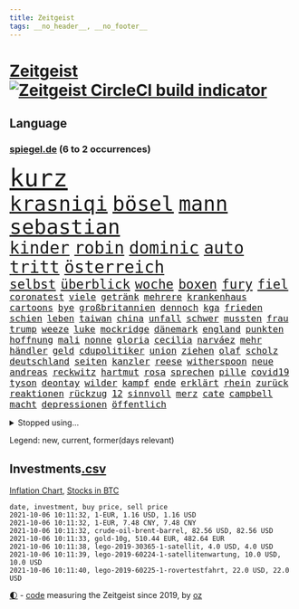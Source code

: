 ```yaml
---
title: Zeitgeist
tags: __no_header__, __no_footer__
---
```


# [Zeitgeist](https://oliz.io/zeitgeist/) [![Zeitgeist CircleCI build indicator](https://circleci.com/gh/ooz/zeitgeist.svg?style=shield)](https://circleci.com/gh/ooz/zeitgeist)

## Language

<h3><a href="https://www.spiegel.de" target="_blank">spiegel.de</a> (6 to 2 occurrences)</h3>
<p style="font-family:monospace">
<span style="font-size:32pt"><a href="news_links.html#kurz" class="current">kurz</a></span>
<br>
<span style="font-size:27pt"><a href="news_links.html#krasniqi" class="new">krasniqi</a></span>
<span style="font-size:27pt"><a href="news_links.html#bösel" class="new">bösel</a></span>
<span style="font-size:27pt"><a href="news_links.html#mann" class="current">mann</a></span>
<span style="font-size:27pt"><a href="news_links.html#sebastian" class="current">sebastian</a></span>
<br>
<span style="font-size:22pt"><a href="news_links.html#kinder" class="current">kinder</a></span>
<span style="font-size:22pt"><a href="news_links.html#robin" class="current">robin</a></span>
<span style="font-size:22pt"><a href="news_links.html#dominic" class="current">dominic</a></span>
<span style="font-size:22pt"><a href="news_links.html#auto" class="current">auto</a></span>
<span style="font-size:22pt"><a href="news_links.html#tritt" class="current">tritt</a></span>
<span style="font-size:22pt"><a href="news_links.html#österreich" class="current">österreich</a></span>
<br>
<span style="font-size:17pt"><a href="news_links.html#selbst" class="current">selbst</a></span>
<span style="font-size:17pt"><a href="news_links.html#überblick" class="current">überblick</a></span>
<span style="font-size:17pt"><a href="news_links.html#woche" class="current">woche</a></span>
<span style="font-size:17pt"><a href="news_links.html#boxen" class="current">boxen</a></span>
<span style="font-size:17pt"><a href="news_links.html#fury" class="current">fury</a></span>
<span style="font-size:17pt"><a href="news_links.html#fiel" class="current">fiel</a></span>
<br>
<span style="font-size:12pt"><a href="news_links.html#coronatest" class="current">coronatest</a></span>
<span style="font-size:12pt"><a href="news_links.html#viele" class="current">viele</a></span>
<span style="font-size:12pt"><a href="news_links.html#getränk" class="new">getränk</a></span>
<span style="font-size:12pt"><a href="news_links.html#mehrere" class="current">mehrere</a></span>
<span style="font-size:12pt"><a href="news_links.html#krankenhaus" class="current">krankenhaus</a></span>
<span style="font-size:12pt"><a href="news_links.html#cartoons" class="current">cartoons</a></span>
<span style="font-size:12pt"><a href="news_links.html#bye" class="current">bye</a></span>
<span style="font-size:12pt"><a href="news_links.html#großbritannien" class="current">großbritannien</a></span>
<span style="font-size:12pt"><a href="news_links.html#dennoch" class="current">dennoch</a></span>
<span style="font-size:12pt"><a href="news_links.html#kga" class="new">kga</a></span>
<span style="font-size:12pt"><a href="news_links.html#frieden" class="current">frieden</a></span>
<span style="font-size:12pt"><a href="news_links.html#schien" class="current">schien</a></span>
<span style="font-size:12pt"><a href="news_links.html#leben" class="current">leben</a></span>
<span style="font-size:12pt"><a href="news_links.html#taiwan" class="current">taiwan</a></span>
<span style="font-size:12pt"><a href="news_links.html#china" class="current">china</a></span>
<span style="font-size:12pt"><a href="news_links.html#unfall" class="current">unfall</a></span>
<span style="font-size:12pt"><a href="news_links.html#schwer" class="current">schwer</a></span>
<span style="font-size:12pt"><a href="news_links.html#mussten" class="current">mussten</a></span>
<span style="font-size:12pt"><a href="news_links.html#frau" class="current">frau</a></span>
<span style="font-size:12pt"><a href="news_links.html#trump" class="current">trump</a></span>
<span style="font-size:12pt"><a href="news_links.html#weeze" class="new">weeze</a></span>
<span style="font-size:12pt"><a href="news_links.html#luke" class="current">luke</a></span>
<span style="font-size:12pt"><a href="news_links.html#mockridge" class="current">mockridge</a></span>
<span style="font-size:12pt"><a href="news_links.html#dänemark" class="current">dänemark</a></span>
<span style="font-size:12pt"><a href="news_links.html#england" class="current">england</a></span>
<span style="font-size:12pt"><a href="news_links.html#punkten" class="current">punkten</a></span>
<span style="font-size:12pt"><a href="news_links.html#hoffnung" class="current">hoffnung</a></span>
<span style="font-size:12pt"><a href="news_links.html#mali" class="current">mali</a></span>
<span style="font-size:12pt"><a href="news_links.html#nonne" class="new">nonne</a></span>
<span style="font-size:12pt"><a href="news_links.html#gloria" class="current">gloria</a></span>
<span style="font-size:12pt"><a href="news_links.html#cecilia" class="current">cecilia</a></span>
<span style="font-size:12pt"><a href="news_links.html#narváez" class="new">narváez</a></span>
<span style="font-size:12pt"><a href="news_links.html#mehr" class="current">mehr</a></span>
<span style="font-size:12pt"><a href="news_links.html#händler" class="current">händler</a></span>
<span style="font-size:12pt"><a href="news_links.html#geld" class="current">geld</a></span>
<span style="font-size:12pt"><a href="news_links.html#cdupolitiker" class="current">cdupolitiker</a></span>
<span style="font-size:12pt"><a href="news_links.html#union" class="current">union</a></span>
<span style="font-size:12pt"><a href="news_links.html#ziehen" class="current">ziehen</a></span>
<span style="font-size:12pt"><a href="news_links.html#olaf" class="current">olaf</a></span>
<span style="font-size:12pt"><a href="news_links.html#scholz" class="current">scholz</a></span>
<span style="font-size:12pt"><a href="news_links.html#deutschland" class="current">deutschland</a></span>
<span style="font-size:12pt"><a href="news_links.html#seiten" class="current">seiten</a></span>
<span style="font-size:12pt"><a href="news_links.html#kanzler" class="current">kanzler</a></span>
<span style="font-size:12pt"><a href="news_links.html#reese" class="current">reese</a></span>
<span style="font-size:12pt"><a href="news_links.html#witherspoon" class="current">witherspoon</a></span>
<span style="font-size:12pt"><a href="news_links.html#neue" class="current">neue</a></span>
<span style="font-size:12pt"><a href="news_links.html#andreas" class="current">andreas</a></span>
<span style="font-size:12pt"><a href="news_links.html#reckwitz" class="new">reckwitz</a></span>
<span style="font-size:12pt"><a href="news_links.html#hartmut" class="new">hartmut</a></span>
<span style="font-size:12pt"><a href="news_links.html#rosa" class="new">rosa</a></span>
<span style="font-size:12pt"><a href="news_links.html#sprechen" class="current">sprechen</a></span>
<span style="font-size:12pt"><a href="news_links.html#pille" class="current">pille</a></span>
<span style="font-size:12pt"><a href="news_links.html#covid19" class="current">covid19</a></span>
<span style="font-size:12pt"><a href="news_links.html#tyson" class="current">tyson</a></span>
<span style="font-size:12pt"><a href="news_links.html#deontay" class="new">deontay</a></span>
<span style="font-size:12pt"><a href="news_links.html#wilder" class="new">wilder</a></span>
<span style="font-size:12pt"><a href="news_links.html#kampf" class="current">kampf</a></span>
<span style="font-size:12pt"><a href="news_links.html#ende" class="current">ende</a></span>
<span style="font-size:12pt"><a href="news_links.html#erklärt" class="current">erklärt</a></span>
<span style="font-size:12pt"><a href="news_links.html#rhein" class="new">rhein</a></span>
<span style="font-size:12pt"><a href="news_links.html#zurück" class="current">zurück</a></span>
<span style="font-size:12pt"><a href="news_links.html#reaktionen" class="current">reaktionen</a></span>
<span style="font-size:12pt"><a href="news_links.html#rückzug" class="current">rückzug</a></span>
<span style="font-size:12pt"><a href="news_links.html#12" class="current">12</a></span>
<span style="font-size:12pt"><a href="news_links.html#sinnvoll" class="current">sinnvoll</a></span>
<span style="font-size:12pt"><a href="news_links.html#merz" class="current">merz</a></span>
<span style="font-size:12pt"><a href="news_links.html#cate" class="new">cate</a></span>
<span style="font-size:12pt"><a href="news_links.html#campbell" class="new">campbell</a></span>
<span style="font-size:12pt"><a href="news_links.html#macht" class="current">macht</a></span>
<span style="font-size:12pt"><a href="news_links.html#depressionen" class="current">depressionen</a></span>
<span style="font-size:12pt"><a href="news_links.html#öffentlich" class="current">öffentlich</a></span>
</p>
<details>
<summary>Stopped using...</summary>
<p class="former" style="font-size:12pt">
spiele(354) treffer(354) geburtstag(353) aufgeben(352) blicken(352) dauer(352) eindruck(352) flaschen(352) infizierte(352) jünger(352) urlauber(352) verbraucherschützer(352) verstorbenen(352) gelernt(351) hotspots(351) ifoinstitut(351) kita(351) konflikt(351) nationalmannschaft(351) rest(351) vereinten(351) weitet(351) wettbewerb(351) abgesagt(350) beispielen(350) coronawarnapp(350) extreme(350) gefangen(350) kraftvoll(350) lustig(350) position(350) studentin(350) unentschieden(350) website(350) ausbreitung(349) coronawelle(349) entlassung(349) leeren(349) lohnt(349) osnabrück(349) ruhen(349) talent(349) usbürger(349) zunehmende(349) äußerungen(349) 2018(348) abenteuer(348) armenien(348) bmw(348) boeing(348) geboren(348) kino(348) putsch(348) quartal(348) regisseur(348) richterin(348) räumen(348) suspendiert(348) trennte(348) andrea(347) autor(347) besetzt(347) esken(347) höheren(347) innenstadt(347) jüngste(347) main(347) reiche(347) saskia(347) spanier(347) telekom(347) untersuchungen(347) verwirrung(347) verzögert(347) virologe(347) weise(347) weiten(347) wirtschaftsminister(347) wütet(347) überlebenden(347) achtelfinale(346) hinweisen(346) informieren(346) niederländische(346) schlechter(346) seltenen(346) trainieren(346) verdachts(346) versteckt(346) 400(345) aufmerksamkeit(345) ausnahmezustand(345) bildungsministerin(345) branchen(345) erlassen(345) ersatz(345) geglückt(345) jackson(345) korrigiert(345) locker(345) rettungskräfte(345) russell(345) uiguren(345) usschauspieler(345) verschieben(345) angesteckt(344) beteiligten(344) echte(344) gebraucht(344) kämpfe(344) massenhaft(344) radikal(344) raten(344) san(344) sogenannte(344) sportdirektor(344) tötung(344) vermuten(344) vertrauen(344) vorantreiben(344) vorstellung(344) absolut(343) badenwürttembergs(343) coach(343) handball(343) hunderten(343) libyen(343) nutzten(343) offensive(343) rock(343) schwanger(343) schülern(343) seitdem(343) stuttgarter(343) unrecht(343) update(343) 71(342) benennt(342) bitcoin(342) reiste(342) restaurant(342) senken(342) symbol(342) vergangene(342) wirecardskandal(342) basketball(341) betrugs(341) charlie(341) coronahilfen(341) elektrische(341) gefechte(341) halben(341) kampagne(341) kindesmissbrauch(341) regen(341) stil(341) verhängen(341) verlust(341) zerstörung(341) zuhause(341) anlagen(340) appell(340) bundesstaat(340) erkrankt(340) glimpflich(340) on(340) schwierigkeiten(340) verlauf(340) veränderte(340) wirtschaftsministerium(340) anlass(339) beliebter(339) gehalten(339) hans(339) mitternacht(339) nutzt(339) verbreitung(339) viertelfinale(339) arbeitslosigkeit(338) diego(338) durchgesetzt(338) entsetzt(338) entsprechend(338) erhielt(338) grün(338) nahen(338) patrick(338) schulze(338) stürmer(338) wirken(338) ärgert(338) aufnahme(337) ausgeschieden(337) auskunft(337) bill(337) eindämmen(337) entsprechende(337) erkrankung(337) gefragt(337) kürzlich(337) neuwagen(337) quote(337) stanley(337) swetlana(337) claudia(336) durchsuchungen(336) filme(336) gespalten(336) hochzeit(336) ii(336) tichanowskaja(336) 45(335) armenische(335) aufgegeben(335) bildungsforscher(335) erkenntnisse(335) mutmaßlichem(335) risiken(335) schuss(335) verbessern(335) übernahme(335) feuerwehrleute(334) genauso(334) indem(334) kinos(334) schlicht(334) unwetter(334) arabische(333) geflogen(333) indonesien(333) kluge(333) kollege(333) model(333) usdollar(333) verfolgt(333) zeichen(333) eigentümer(332) einheitliche(332) einnahmen(332) exporte(332) hinweg(332) verschwörung(332) verwandelt(332) vorsprung(332) 81(331) begriff(331) brauche(331) coronapolitik(331) erregt(330) geschäftsführer(330) kanzlerkandidatur(330) vorbereiten(330) vorgaben(330) zurückgegangen(330) artikel(329) duisburg(329) dir(328) fortschritte(328) müsste(328) weltrekord(328) ökonomen(328) drahtzieher(327) ereignisse(327) mama(327) panik(327) prince(327) stieß(327) coronazeit(326) marco(326) arztpraxen(325) kontaktbeschränkungen(325) liefen(325) monats(325) verklagen(325) zukünftig(325) alba(324) angekündigten(324) autobranche(324) brandstiftung(324) bushido(324) gelingen(324) hadert(324) inhalte(324) königin(324) rasen(324) steffen(324) bestand(323) bürgerkrieg(323) fehlten(323) ute(323) abgewiesen(322) leider(322) varianten(322) abkehr(321) angehen(321) vermissen(321) kassel(320) schlugen(320) sinkende(320) entscheidet(319) schneider(319) spaltet(319) umgebung(319) verheerend(319) anlauf(318) ausrüstung(318) bundes(318) produziert(318) abgerissen(317) antrag(317) bruce(317) gefühl(317) nasa(317) niederländischen(317) riesig(317) erstattet(316) retter(316) terrorismus(316) zugenommen(316) boomen(315) schulschließungen(315) trauert(315) verbrennungsmotor(315) vergangen(315) erstickt(314) rot(314) handy(312) justizministerin(311) 91(310) arbeitslose(309) haustür(309) herausforderung(309) weitermachen(309) halbiert(308) schock(308) verpflichten(305) beschlagnahmten(304) kleinkind(304) kontert(304) königshaus(304) go(303) geschah(302) jill(302) reifen(302) staatsoberhaupt(302) statue(301) strategisch(301) coronajahr(300) emotionale(300) entspannt(299) premiers(299) präsidentschaft(299) dieb(298) nächstes(298) voraussichtlich(298) drückt(297) unrealistisch(297) grüner(296) susanne(295) italienischer(294) mietendeckel(293) vorlegen(293) abschluss(292) gesichter(292) versicherer(291) betrieben(290) bundespräsidenten(290) ertrank(289) fremden(288) 56(287) bist(287) transparenz(286) psychischen(285) rache(285) daheim(284) erleichtern(284) trugen(284) schwimmen(283) möglichkeit(282) vereins(282) stabil(281) titelkampf(281) versammelt(281) bunt(280) erzieher(280) unfällen(280) heimatstadt(279) knüpft(278) aufstehen(276) dreyer(276) formen(276) malu(276) 34jährige(274) badenwürttembergischen(273) bundeskabinett(272) flogen(272) solches(272) hassan(271) bewusstsein(269) berühmtes(268) genaue(268) unternehmerin(268) impfdosis(267) abhilfe(266) bronze(266) würdigt(266) vorbehalte(263) naomi(262) malaysia(261) trocken(261) louis(257) fisch(256) variante(256) umbau(252) riskanten(251) denkmal(248) außergewöhnlich(247) perseverance(247) burg(245) jener(245) westliche(242) medizinischen(241) polizeibeamte(241) 95(240) haut(237) öffnet(235) entsprechenden(232) blaue(231) coronaimpfkampagne(231) hennigwellsow(231) flächendeckend(230) nachbarland(230) schuljahr(229) pablo(227) afrikanische(225) gewisse(225) lenkt(225) fahrten(224) vormarsch(224) härtesten(223) angemessene(221) oscar(220) motiven(219) militärputsch(217) bein(214) etappe(214) neuss(212) datenschützer(211) verlusten(211) autobahnen(210) luxus(210) indiens(209) 53jähriger(207) direkten(207) carlos(206) zusammenbruch(206) 4000(205) schätzungen(203) 29jähriger(202) unzureichend(201) großbrand(200) hilferuf(200) echter(198) marsrover(198) stefanos(197) tsitsipas(197) gegnerin(196) kanye(196) abbruch(195) tvstar(195) linkenchefin(194) holten(193) teenagerin(193) inzidenzen(190) verlaufen(190) usbehörde(188) lockte(185) interessante(184) ölkonzern(183) lahm(181) einfangen(180) lucaapp(180) übersetzen(180) erlaubnis(179) realistisch(179) schenkt(178) vergiftete(177) dementieren(175) lacht(175) affen(173) arbeitszeit(173) baku(172) lobbycontrol(172) bundestrainers(170) fahrlässig(170) leichtathleten(169) bundesstaaten(168) paralympics(168) bosch(167) zahlungsmittel(167) drüber(166) koepfer(166) missglückten(166) weckte(165) asyl(164) passende(164) beleidigte(163) wunde(163) kanadischen(162) ken(162) nordmazedonien(161) celsius(160) redbullpilot(160) satellitenbilder(160) neuerdings(159) spannende(158) idol(157) kühl(157) spürt(157) weltgrößten(157) ostbeauftragter(156) wanderwitz(156) 350(155) erdoğans(155) landesverband(155) standorten(155) westlichen(155) kommender(154) cloud(153) packenden(153) tabu(153) aufreger(151) abzuwenden(150) heldin(150) pomp(150) umständen(150) überholmanöver(149) dörfern(148) statistik(148) umwelthilfe(148) zunichte(148) kabel(147) konkurrent(146) nordamerika(145) spekulation(145) traumatischen(145) knappe(144) nötigen(144) eingedämmt(143) petersburg(143) regierungstruppen(143) sankt(143) untergang(143) verstappens(143) ähnlichen(143) vergewaltiger(142) jüngst(141) label(140) grünenkanzlerkandidatin(139) hochrangige(138) protestaktionen(138) schwimmerin(138) bereite(137) entweder(137) gegensatz(135) mikrochips(135) 1946(134) 2045(134) halbzeit(134) bafög(133) güterzug(133) zweijähriges(133) jahrelanger(132) todesfall(132) empathie(131) krieges(131) potsdamer(131) badewanne(130) beworfen(129) genesene(129) lohnniveau(129) ausgelassen(128) einzelfall(128) produkt(128) beispiellose(125) umgekommen(125) ungerecht(125) wartete(125) gefechten(124) arbeitsmarkt(123) bretagne(123) hiphop(123) konflikten(123) vorreiter(122) chronologie(121) ökosystem(121) 41jährige(120) lahmzulegen(120) neunjähriger(120) schönheit(120) schwule(118) ermahnt(117) deutschkolumne(116) felix(116) sahen(116) einsätze(115) herzog(114) tarifkonflikt(114) ashley(113) heizkosten(113) schnäppchen(113) tank(113) überzahl(113) kulturtipps(112) stärkeren(112) ticket(112) boy(111) eingestürzt(111) karim(111) wiederbeleben(110) lago(109) maggiore(109) stärkere(109) finger(108) jüdisches(108) riesiger(108) zwischenlandung(108) auszuschließen(107) erweitern(107) jamie(107) benzinpreise(106) brett(106) elektro(106) erzielen(106) verendeten(106) vermieten(106) familienministerium(105) gesprungen(105) wessen(105) wmführung(105) balkan(104) geflüchteter(104) osaka(104) vertrauter(104) 1998(103) berge(103) mangelhafter(103) 220(102) hakt(102) revolutionieren(102) benzinpreis(101) kerber(101) lokal(101) konzepte(100) klaut(99) kulturelle(99) machtdemonstration(99) materialmangel(99) shell(99) wettbewerbshüter(99) zerstörungen(99) arrangieren(98) getreten(98) lara(98) otte(98) perry(98) rohstoffe(98) steuervergehen(98) angelique(97) lahmlegen(97) streiken(97) warb(97) arena(96) menschenrechtsaktivistin(96) sechzigerjahre(96) wenigsten(96) fünfjähriger(95) kopfschmerzen(95) lee(95) stehe(95) delta(94) längerer(94) pandemien(94) trailer(93) ölteppich(93) alliierten(92) ernstfall(92) rechtsradikalen(92) verkraften(92) verspätet(91) weltbevölkerung(91) bronzemedaille(90) hintertür(90) ignorierte(90) may(90) schuster(90) untereinander(90) anzahl(89) bucht(89) fußballnationalspieler(89) geschlossenheit(89) gosens(89) steueroasen(89) abgeordnetengesetz(88) einfallstor(88) hunderttausenden(88) peters(88) rohrbach(88) tool(88) veränderung(88) zerstörte(88) 350000(87) alzheimer(87) andernfalls(87) beispiele(87) defekter(87) ewigkeit(87) haupttäter(87) huthirebellen(87) kohlschreiber(87) adrian(86) aufhört(86) hessische(86) kleinbus(86) krankheiten(86) schlächter(86) 28jähriger(85) ardern(85) fitnesstrainer(85) handlanger(85) mach(85) naht(85) plage(85) prophezeit(85) stabilisieren(85) übergewicht(85) dänischer(84) großstädter(84) halbleitermangel(84) pendler(84) ramos(84) rängen(84) strikt(84) ungeklärten(84) zitierte(84) besseres(83) briefwechsel(83) dauerhafte(83) ertrinkt(83) fluchen(83) regierungsbündnis(83) systeme(83) unterdrücken(83) ansprechen(82) deutschebanktochter(82) gerüchten(82) unverändert(82) bürgerkriegsland(81) ronja(81) überwindung(81) altenberger(80) aufgegangen(80) dokumentierte(80) erdgeschoss(80) forderungskatalog(80) pizza(80) bolsonaros(79) kalifornischen(79) machtlos(79) verbünden(79) zwingen(79) 88(78) aktienfonds(78) angesehen(78) autobahnbrücke(78) bedfordstrohm(78) ebrahim(78) ekdratsvorsitzende(78) fahrerwertung(78) logo(78) raisi(78) tendenz(78) ungeklärter(78) abwechslung(77) atomgespräche(77) denis(77) emirate(77) hedgefonds(77) schulstrategie(77) wale(77) abgerufen(76) datenschützern(76) kratzt(76) ladenöffnungen(76) religion(76) usmarine(76) verbrannte(76) betreuer(75) bruchteil(75) hindukusch(75) kilogramm(75) maskengeschäfte(75) meryl(75) streep(75) grieche(74) hymne(74) sammler(74) sommerpause(74) 500000(73) autoren(73) eingezogen(73) erfolglosen(73) abgeordneter(72) befristungen(72) haie(72) riskante(72) trubel(72) umweltverbände(72) batterien(71) besorgniserregend(71) niedrigzinspolitik(71) rechenzentren(71) verbesserungen(71) verlagern(71) versteck(71) wohnungsbrand(71) anonymer(70) aufzubauen(70) blei(70) dfbnationalspieler(70) drogenbanden(70) ivan(70) oranje(70) sklaverei(70) thw(70) tierleid(70) umweltgründen(70) verteidigungsministeriums(70) vormundschaft(70) bayaz(69) danyal(69) gerichtlich(69) montreal(69) pandabären(69) tragisches(69) gegenwart(68) geurteilt(68) verbesserung(68) debütant(67) fachleuten(67) nachbarin(67) schildern(67) spielerin(67) existiert(66) mob(66) monarchie(66) stränden(66) überflutete(66) frauenhasser(65) jamal(65) musiala(65) polo(65) primož(65) roglič(65) straßenrand(65) chefs(64) dauerte(64) ergriff(64) kleinkinder(64) sechsjährige(64) blasio(63) linkenfraktionschef(63) saugt(63) schottischen(63) schreiend(63) sciencefiction(63) wüten(63) bezweifelt(62) ed(62) euroraum(62) malta(62) nevada(62) untersagen(62) vorfreude(62) entlastungen(61) lukaku(61) olympiateilnahme(61) primoz(61) roglic(61) romelu(61) swing(61) vorkrisenniveau(61) wetterkatastrophen(61) abgebaut(60) akku(60) elften(60) ridle(60) spende(60) südstaatenfeldherr(60) südstaatengenerals(60) vereinigte(60) absurden(59) coco(59) dominieren(59) doppelerfolg(59) ebbe(59) frühes(59) gauff(59) militärmaschine(59) rumäniens(59) sortiert(59) versehen(59) got(58) metall(58) nähert(58) ashleigh(57) australierin(57) barty(57) berechnen(57) fossilen(57) frauenrechtlerinnen(57) holocaustüberlebende(57) sichtbar(57) weltranglistenerste(57) belastend(56) fühlte(56) gemeinwohl(56) hassverbrechen(56) kolumbianischen(56) oberbürgermeisterin(56) scannen(56) zentraler(56) 31jährige(55) bliebe(55) etappen(55) fachen(55) funktionär(55) grömitz(55) leblos(55) schweinswal(55) standesgemäß(55) ubahnstationen(55) bedeutenden(54) charlottesville(54) gebauten(54) impfraten(54) justizreform(54) vorgeschlagen(54) lebten(53) meiste(53) statements(53) zynische(53) hochwasser(52) seltsam(52) träumten(52) verstörenden(52) aufwendig(51) erfolglos(51) mdr(51) niederländischer(51) spike(51) whistleblower(51) zugesprochen(51) erzieherinnen(50) gesund(50) nso(50) nützt(50) pegasus(50) schutt(50) winterspiele(50) überholte(50) dienstagmorgen(49) formel1pressestimmen(49) getroffenen(49) ioc(49) maps(49) prominent(49) sigrid(49) sturzbäche(49) fluten(48) marken(48) schleusen(48) staatliches(48) unionsparteien(48) urlaubstage(48) y(48) bergner(47) erkennbar(47) ettlingen(47) geschlossene(47) handgreiflich(47) klassischer(47) medaillen(47) rap(47) unsichtbar(47) vorausgesagt(47) zweifacher(47) beliebte(46) eindhoven(46) elektroautohersteller(46) götze(46) schmerzmittel(46) tieres(46) vertreibung(46) halbleiter(45) laufe(45) ostseebad(45) transferticker(45) überwachungssoftware(45) ahr(44) flutgebieten(44) lasso(44) mobiles(44) must(44) paralympicssieger(44) rehm(44) rennstrecke(44) ted(44) wahlkampfs(44) wechselte(44) afghanischer(43) gekürzt(43) holiday(43) labore(43) liebeserklärung(43) nachhaltiger(43) paulo(43) são(43) with(43) aufzeichnung(42) cathy(42) ethnischen(42) influencerinnen(42) information(42) schleichwerbung(42) 13000(41) delegation(41) einlegen(41) landeskriminalamt(41) versäumt(41) badenbaden(40) happier(40) impfstatus(40) konzertfilm(40) modul(40) norddeutschland(40) sichtlich(40) than(40) triathlon(40) dune(39) kanutin(39) krisenmanagement(39) sinzig(39) steinen(39) umkämpften(39) zuwendung(39) aktionskünstler(38) bestimmtes(38) dirigentin(38) inferno(38) leistungen(38) todesangst(38) weltstars(38) einschüchterung(37) industriebetriebe(37) landrat(37) norweger(37) verbänden(37) verhassten(37) wiege(37) abzugeben(36) aufsteigen(36) fußgänger(36) führer(36) gesellschaftlicher(36) kostenloser(36) moster(36) südfrankreich(36) athletin(35) kosmonauten(35) kärnten(35) wiedereröffnet(35) connor(34) demokratiebewegung(34) marathon(34) schinden(34) besatzung(33) feuerwehrleuten(33) funktion(33) jäh(33) längste(33) streitereien(33) zivilschutzminister(33) aufträge(32) gaal(32) lynchmord(32) querdenkerdemo(32) recklinghausen(32) drauf(31) neffe(31) pföhler(31) schleu(31) stonehenge(31) weitspringer(31) überträgt(31) alpaka(30) anhaltenden(30) billigen(30) cdulandrat(30) ertranken(30) geronimo(30) linksextremistin(30) münzen(30) nationalkonservative(30) querdenkerdemonstration(30) rindertuberkulose(30) rundfunkgesetz(30) vergisst(30) wolfratshausen(30) abflug(29) brasília(29) materialengpässen(29) pandazwillinge(29) schrank(29) whatsappnachrichten(29) 1961(28) ansage(28) fatale(28) härteste(28) mediengesetz(28) moratorium(28) saudiarabischen(28) uniform(28) zutiefst(28) bahnstreik(27) erging(27) feinstaub(27) fucking(27) gärtnern(27) kirchenoberhaupt(27) rover(27) sonntagsfrage(27) trio(27) vergiftung(27) verließen(27) vorwurfs(27) aufforderung(26) gerissen(26) ligaspiel(26) vermietet(26) verwüstete(26) öffentlicher(26) arbeitsalltag(25) experimente(25) fiskus(25) ghani(25) konstruktion(25) lokführerstreiks(25) paket(25) tarantino(25) 70jährige(24) ashraf(24) ausscheiden(24) elena(24) häfen(24) klassenquarantäne(24) leidwesen(24) standorte(24) tierheime(24) usfirma(24) watch(24) einspruch(23) herrschern(23) reuter(23) verbrachte(23) bezug(22) gewohnt(22) groko(22) privathaushalten(22) toilettenpause(22) bekomme(21) fiasko(21) grace(21) hubschrauberabsturz(21) lernte(21) nordseeküste(21) 190(20) fußballbundes(20) klärt(20) midyatli(20) stagniert(20) t(20) tierwelt(20) banksykunstwerk(19) supercup(19) wahlkampfauftritt(19) warteschleife(19) werken(19) deutschdeutsche(18) greifswald(18) teilung(18) uskardinal(18) verletzungsbedingt(18) evakuierte(17) freundinnen(17) haltern(17) muhammad(17) nizza(17) paralympischen(17) ramstein(17) stone(17) vuelta(17) druckt(16) erfahrener(16) exminister(16) grünenfraktionschefin(16) kritischen(16) randerscheinung(16) windschutzscheibe(16) angerufen(15) award(15) barents(15) regalen(15) tierische(15) verbauen(15) verfallen(15) agiert(14) events(14) gebissen(14) hochfahren(14) hurrikan(14) pflanze(14) uneingeschränkt(14) zentralasien(14) dreijährige(13) ernüchterung(13) johann(13) klopp(13) treu(13) alpine(12) flugzeugträgers(12) gene(12) jerome(12) länderspiele(12) neuesten(12) beschimpfen(11) cduwirtschaftsrat(11) d'or(11) fünfmal(11) klärung(11) langsame(11) verordnung(11)
</p>
</details>
<p>Legend: <span class="new">new</span>, <span class="current">current</span>, <span class="former">former(days relevant)</span></p>

## Investments[.csv](investments.csv)

[Inflation Chart](https://inflationchart.com),
[Stocks in BTC](https://stonksinbtc.xyz/)

```
date, investment, buy price, sell price
2021-10-06 10:11:32, 1-EUR, 1.16 USD, 1.16 USD
2021-10-06 10:11:32, 1-EUR, 7.48 CNY, 7.48 CNY
2021-10-06 10:11:32, crude-oil-brent-barrel, 82.56 USD, 82.56 USD
2021-10-06 10:11:33, gold-10g, 510.44 EUR, 482.64 EUR
2021-10-06 10:11:38, lego-2019-30365-1-satellit, 4.0 USD, 4.0 USD
2021-10-06 10:11:39, lego-2019-60224-1-satellitenwartung, 10.0 USD, 10.0 USD
2021-10-06 10:11:40, lego-2019-60225-1-rovertestfahrt, 22.0 USD, 22.0 USD
```

<footer>
<a href="javascript:toggleTheme()" class="nav">🌓</a>
- <a href="https://github.com/ooz/zeitgeist">code</a> measuring the Zeitgeist since 2019, by <a href="https://oliz.io">oz</a>
</footer>
